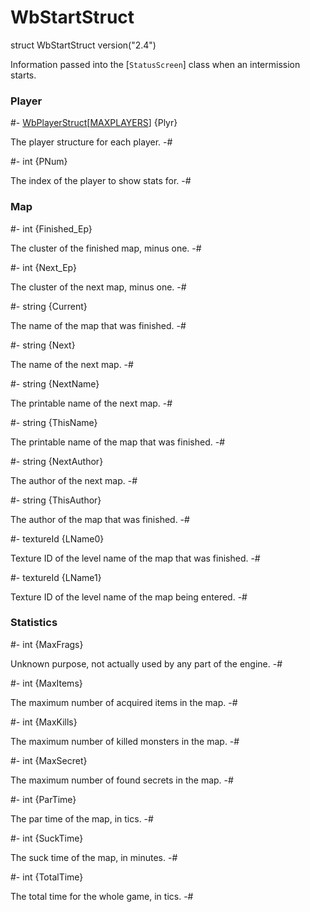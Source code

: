 # WbStartStruct

[MAXPLAYERS]: ../Globals.md#memb-MAXPLAYERS
[StatusScreen]: StatusScreen.md
[WbPlayerStruct]: WbPlayerStruct.md

<!-- api-declaration -->
struct WbStartStruct version("2.4")

<!-- api-definition -->
Information passed into the [`StatusScreen`] class when an intermission starts.

<!-- api-members -->
### Player

#-
[WbPlayerStruct]\[[MAXPLAYERS]\] {Plyr}

The player structure for each player.
-#

#-
int {PNum}

The index of the player to show stats for.
-#

### Map

#-
int {Finished_Ep}

The cluster of the finished map, minus one.
-#

#-
int {Next_Ep}

The cluster of the next map, minus one.
-#

#-
string {Current}

The name of the map that was finished.
-#

#-
string {Next}

The name of the next map.
-#

#-
string {NextName}

The printable name of the next map.
-#

#-
string {ThisName}

The printable name of the map that was finished.
-#

#-
string {NextAuthor}

The author of the next map.
-#

#-
string {ThisAuthor}

The author of the map that was finished.
-#

#-
textureId {LName0}

Texture ID of the level name of the map that was finished.
-#

#-
textureId {LName1}

Texture ID of the level name of the map being entered.
-#

### Statistics

#-
int {MaxFrags}

Unknown purpose, not actually used by any part of the engine.
-#

#-
int {MaxItems}

The maximum number of acquired items in the map.
-#

#-
int {MaxKills}

The maximum number of killed monsters in the map.
-#

#-
int {MaxSecret}

The maximum number of found secrets in the map.
-#

#-
int {ParTime}

The par time of the map, in tics.
-#

#-
int {SuckTime}

The suck time of the map, in minutes.
-#

#-
int {TotalTime}

The total time for the whole game, in tics.
-#
